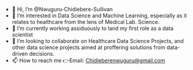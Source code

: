 - 👋 Hi, I’m @Nwuguru-Chidiebere-Sullivan
- 👀 I’m interested in Data Science and Machine Learning, especially as it relates to healthcare from the lens of Medical Lab. Science.
- 🌱 I’m currently working assiduously to land my first role as a data scientist 
- 💞️ I’m looking to collaborate on Healthcare Data Science Projects, and other data science projects aimed at proffering solutions from data-driven decisions.
- 📫 How to reach me 👉Email: Chidieberenwuguru@gmail.com

<!---
Nwuguru-Chidiebere-Sullivan/Nwuguru-Chidiebere-Sullivan is a ✨ special ✨ repository because its `README.md` (this file) appears on your GitHub profile.
You can click the Preview link to take a look at your changes.
--->
